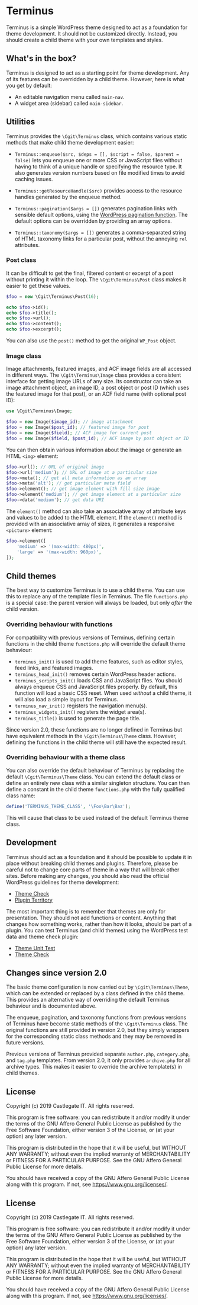 # Terminus #

Terminus is a simple WordPress theme designed to act as a foundation for theme development. It should not be customized directly. Instead, you should create a child theme with your own templates and styles.

## What's in the box? ##

Terminus is designed to act as a starting point for theme development. Any of its features can be overridden by a child theme. However, here is what you get by default:

*   An editable navigation menu called `main-nav`.
*   A widget area (sidebar) called `main-sidebar`.

## Utilities ##

Terminus provides the `\Cgit\Terminus` class, which contains various static methods that make child theme development easier:

*   `Terminus::enqueue($src, $deps = [], $script = false, $parent = false)` lets you enqueue one or more CSS or JavaScript files without having to think of a unique handle or specifying the resource type. It also generates version numbers based on file modified times to avoid caching issues.

*   `Terminus::getResourceHandle($src)` provides access to the resource handles generated by the enqueue method.

*   `Terminus::pagination($args = [])` generates pagination links with sensible default options, using the [WordPress pagination function](https://codex.wordpress.org/Function_Reference/paginate_links). The default options can be overridden by providing an array options.

*   `Terminus::taxonomy($args = [])` generates a comma-separated string of HTML taxonomy links for a particular post, without the annoying `rel` attributes.

### Post class ###

It can be difficult to get the final, filtered content or excerpt of a post without printing it within the loop. The `\Cgit\Terminus\Post` class makes it easier to get these values.

~~~ php
$foo = new \Cgit\Terminus\Post(16);

echo $foo->id();
echo $foo->title();
echo $foo->url();
echo $foo->content();
echo $foo->excerpt();
~~~

You can also use the `post()` method to get the original `WP_Post` object.

### Image class ###

Image attachments, featured images, and ACF image fields are all accessed in different ways. The `\Cgit\Terminus\Image` class provides a consistent interface for getting image URLs of any size. Its constructor can take an image attachment object, an image ID, a post object or post ID (which uses the featured image for that post), or an ACF field name (with optional post ID):

~~~ php
use \Cgit\Terminus\Image;

$foo = new Image($image_id); // image attachment
$foo = new Image($post_id); // featured image for post
$foo = new Image($field); // ACF image for current post
$foo = new Image($field, $post_id); // ACF image by post object or ID
~~~

You can then obtain various information about the image or generate an HTML `<img>` element:

~~~ php
$foo->url(); // URL of original image
$foo->url('medium'); // URL of image at a particular size
$foo->meta(); // get all meta information as an array
$foo->meta('alt'); // get particular meta field
$foo->element(); // get image element with fill size image
$foo->element('medium'); // get image element at a particular size
$foo->data('medium'); // get data URI
~~~

The `element()` method can also take an associative array of attribute keys and values to be added to the HTML element. If the `element()` method is provided with an associative array of sizes, it generates a responsive `<picture>` element:

~~~ php
$foo->element([
    'medium' => '(max-width: 480px)',
    'large' => '(max-width: 960px)',
]);
~~~

## Child themes ##

The best way to customize Terminus is to use a child theme. You can use this to replace any of the template files in Terminus. The file `functions.php` is a special case: the parent version will always be loaded, but only _after_ the child version.

### Overriding behaviour with functions ###

For compatibility with previous versions of Terminus, defining certain functions in the child theme `functions.php` will override the default theme behaviour:

*   `terminus_init()` is used to add theme features, such as editor styles, feed links, and featured images.
*   `terminus_head_init()` removes certain WordPress header actions.
*   `terminus_scripts_init()` loads CSS and JavaScript files. You should always enqueue CSS and JavaScript files properly. By default, this function will load a basic CSS reset. When used _without_ a child theme, it will also load a simple layout for Terminus.
*   `terminus_nav_init()` registers the navigation menu(s).
*   `terminus_widgets_init()` registers the widget area(s).
*   `terminus_title()` is used to generate the page title.

Since version 2.0, these functions are no longer defined in Terminus but have equivalent methods in the `\Cgit\Terminus\Theme` class. However, defining the functions in the child theme will still have the expected result.

### Overriding behaviour with a theme class ###

You can also override the default behaviour of Terminus by replacing the default `\Cgit\Terminus\Theme` class. You can extend the default class or define an entirely new class with a similar singleton structure. You can then define a constant in the child theme `functions.php` with the fully qualified class name:

~~~ php
define('TERMINUS_THEME_CLASS', '\Foo\Bar\Baz');
~~~

This will cause that class to be used instead of the default Terminus theme class.

## Development ##

Terminus should act as a foundation and it should be possible to update it in place without breaking child themes and plugins. Therefore, please be careful not to change core parts of theme in a way that will break other sites. Before making any changes, you should also read the official WordPress guidelines for theme development:

*   [Theme Check](http://make.wordpress.org/themes/guidelines/guidelines-theme-check/)
*   [Plugin Territory](http://make.wordpress.org/themes/guidelines/guidelines-plugin-territory/)

The most important thing is to remember that themes are only for presentation. They should not add functions or content. Anything that changes how something works, rather than how it looks, should be part of a plugin. You can test Terminus (and child themes) using the WordPress test data and theme check plugin:

*   [Theme Unit Test](http://codex.wordpress.org/Theme_Unit_Test)
*   [Theme Check](http://wordpress.org/plugins/theme-check/)

## Changes since version 2.0 ##

The basic theme configuration is now carried out by `\Cgit\Terminus\Theme`, which can be extended or replaced by a class defined in the child theme. This provides an alternative way of overriding the default Terminus behaviour and is documented above.

The enqueue, pagination, and taxonomy functions from previous versions of Terminus have become static methods of the `\Cgit\Terminus` class. The original functions are still provided in version 2.0, but they simply wrappers for the corresponding static class methods and they may be removed in future versions.

Previous versions of Terminus provided separate `author.php`, `category.php`, and `tag.php` templates. From version 2.0, it only provides `archive.php` for all archive types. This makes it easier to override the archive template(s) in child themes.

## License

Copyright (c) 2019 Castlegate IT. All rights reserved.

This program is free software: you can redistribute it and/or modify it under the terms of the GNU Affero General Public License as published by the Free Software Foundation, either version 3 of the License, or (at your option) any later version.

This program is distributed in the hope that it will be useful, but WITHOUT ANY WARRANTY; without even the implied warranty of MERCHANTABILITY or FITNESS FOR A PARTICULAR PURPOSE. See the GNU Affero General Public License for more details.

You should have received a copy of the GNU Affero General Public License along with this program. If not, see <https://www.gnu.org/licenses/>.

## License

Copyright (c) 2019 Castlegate IT. All rights reserved.

This program is free software: you can redistribute it and/or modify it under the terms of the GNU Affero General Public License as published by the Free Software Foundation, either version 3 of the License, or (at your option) any later version.

This program is distributed in the hope that it will be useful, but WITHOUT ANY WARRANTY; without even the implied warranty of MERCHANTABILITY or FITNESS FOR A PARTICULAR PURPOSE. See the GNU Affero General Public License for more details.

You should have received a copy of the GNU Affero General Public License along with this program. If not, see <https://www.gnu.org/licenses/>.
